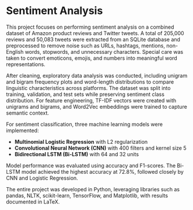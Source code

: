 # Sentiment Analysis
This project focuses on performing sentiment analysis on a combined dataset of Amazon product reviews and Twitter tweets. A total of 205,000 reviews and 50,083 tweets were extracted from an SQLite database and preprocessed to remove noise such as URLs, hashtags, mentions, non-English words, stopwords, and unnecessary characters. Special care was taken to convert emoticons, emojis, and numbers into meaningful word representations.

After cleaning, exploratory data analysis was conducted, including unigram and bigram frequency plots and word-length distributions to compare linguistic characteristics across platforms. The dataset was split into training, validation, and test sets while preserving sentiment class distribution. For feature engineering, TF-IDF vectors were created with unigrams and bigrams, and Word2Vec embeddings were trained to capture semantic context. 

For sentiment classification, three machine learning models were implemented:
- **Multinomial Logistic Regression** with L2 regularization  
- **Convolutional Neural Network (CNN)** with 400 filters and kernel size 5  
- **Bidirectional LSTM (Bi-LSTM)** with 64 and 32 units  

Model performance was evaluated using accuracy and F1-scores. The Bi-LSTM model achieved the highest accuracy at 72.8%, followed closely by CNN and Logistic Regression.

The entire project was developed in Python, leveraging libraries such as pandas, NLTK, scikit-learn, TensorFlow, and Matplotlib, with results documented in LaTeX.

